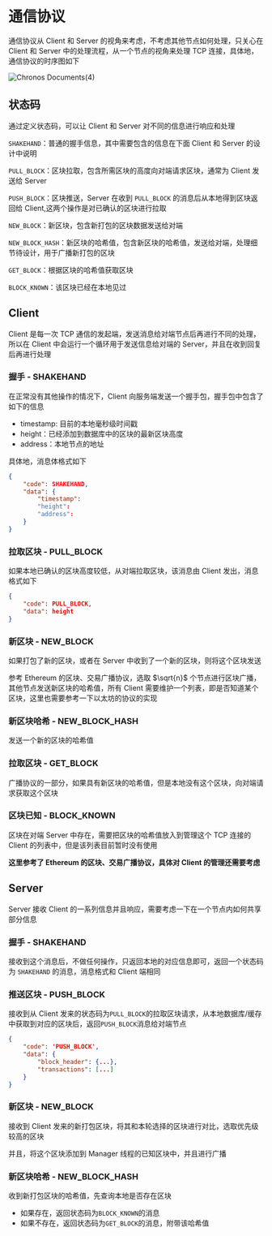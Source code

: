 # 通信协议

通信协议从 Client 和 Server 的视角来考虑，不考虑其他节点如何处理，只关心在 Client 和 Server 中的处理流程，从一个节点的视角来处理 TCP 连接，具体地，通信协议的时序图如下

![Chronos Documents(4)](https://imgs.decision01.com/202212292208565.jpg)

## 状态码

通过定义状态码，可以让 Client 和 Server 对不同的信息进行响应和处理

`SHAKEHAND`：普通的握手信息，其中需要包含的信息在下面 Client 和 Server 的设计中说明

`PULL_BLOCK`：区块拉取，包含所需区块的高度向对端请求区块，通常为 Client 发送给 Server

`PUSH_BLOCK`：区块推送，Server 在收到 `PULL_BLOCK` 的消息后从本地得到区块返回给 Client,这两个操作是对已确认的区块进行拉取

`NEW_BLOCK`：新区块，包含新打包的区块数据发送给对端

`NEW_BLOCK_HASH`：新区块的哈希值，包含新区块的哈希值，发送给对端，处理细节待设计，用于广播新打包的区块

`GET_BLOCK`：根据区块的哈希值获取区块

`BLOCK_KNOWN`：该区块已经在本地见过

## Client

Client 是每一次 TCP 通信的发起端，发送消息给对端节点后再进行不同的处理，所以在 Client 中会运行一个循环用于发送信息给对端的 Server，并且在收到回复后再进行处理

### 握手 - SHAKEHAND

在正常没有其他操作的情况下，Client 向服务端发送一个握手包，握手包中包含了如下的信息

* timestamp: 目前的本地毫秒级时间戳
* height：已经添加到数据库中的区块的最新区块高度
* address：本地节点的地址

具体地，消息体格式如下

```json
{
	"code": SHAKEHAND,
    "data": {
        "timestamp":
        "height":
        "address":
    }
}
```

### 拉取区块 - PULL_BLOCK

如果本地已确认的区块高度较低，从对端拉取区块，该消息由 Client 发出，消息格式如下

```json
{
    "code": PULL_BLOCK,
    "data": height
}
```

### 新区块 - NEW_BLOCK

如果打包了新的区块，或者在 Server 中收到了一个新的区块，则将这个区块发送

参考 Ethereum 的区块、交易广播协议，选取 $\sqrt{n}$ 个节点进行区块广播，其他节点发送新区块的哈希值，所有 Client 需要维护一个列表，即是否知道某个区块，这里也需要参考一下以太坊的协议的实现

### 新区块哈希 - NEW_BLOCK_HASH

发送一个新的区块的哈希值

### 拉取区块 - GET_BLOCK

广播协议的一部分，如果具有新区块的哈希值，但是本地没有这个区块，向对端请求获取这个区块

### 区块已知 - BLOCK_KNOWN

区块在对端 Server 中存在，需要把区块的哈希值放入到管理这个 TCP 连接的 Client 的列表中，但是该列表目前暂时没有使用

**这里参考了 Ethereum 的区块、交易广播协议，具体对 Client 的管理还需要考虑**

## Server

Server 接收 Client 的一系列信息并且响应，需要考虑一下在一个节点内如何共享部分信息

### 握手 - SHAKEHAND

接收到这个消息后，不做任何操作，只返回本地的对应信息即可，返回一个状态码为 `SHAKEHAND` 的消息，消息格式和 Client 端相同

### 推送区块 - PUSH_BLOCK

接收到从 Client 发来的状态码为`PULL_BLOCK`的拉取区块请求，从本地数据库/缓存中获取到对应的区块后，返回`PUSH_BLOCK`消息给对端节点

```json
{
	"code": 'PUSH_BLOCK',
	"data": {
        "block_header": {...},
        "transactions": [...]
    }	
}
```

### 新区块 - NEW_BLOCK

接收到 Client 发来的新打包区块，将其和本轮选择的区块进行对比，选取优先级较高的区块

并且，将这个区块添加到 Manager 线程的已知区块中，并且进行广播

### 新区块哈希 - NEW_BLOCK_HASH

收到新打包区块的哈希值，先查询本地是否存在区块

* 如果存在，返回状态码为`BLOCK_KNOWN`的消息
* 如果不存在，返回状态码为`GET_BLOCK`的消息，附带该哈希值

